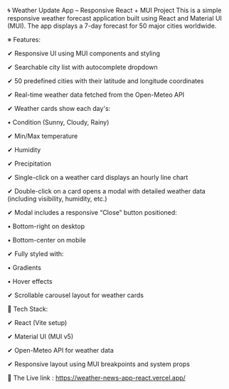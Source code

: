 🌀 Weather Update App – Responsive React + MUI Project
This is a simple responsive weather forecast application built using React and Material UI (MUI). The app displays a 7-day forecast for 50 major cities worldwide.

※ Features:

✔ Responsive UI using MUI components and styling

✔ Searchable city list with autocomplete dropdown

✔ 50 predefined cities with their latitude and longitude coordinates

✔ Real-time weather data fetched from the Open-Meteo API

✔ Weather cards show each day's:

  • Condition (Sunny, Cloudy, Rainy)

✔ Min/Max temperature

✔ Humidity

✔ Precipitation

✔ Single-click on a weather card displays an hourly line chart

✔ Double-click on a card opens a modal with detailed weather data (including visibility, humidity, etc.)

✔ Modal includes a responsive “Close” button positioned:

  • Bottom-right on desktop

  • Bottom-center on mobile

✔ Fully styled with:

  • Gradients

  • Hover effects

✔ Scrollable carousel layout for weather cards

🔧 Tech Stack:

✔ React (Vite setup)

✔ Material UI (MUI v5)

✔ Open-Meteo API for weather data

✔ Responsive layout using MUI breakpoints and system props


🔗 The Live link : https://weather-news-app-react.vercel.app/

